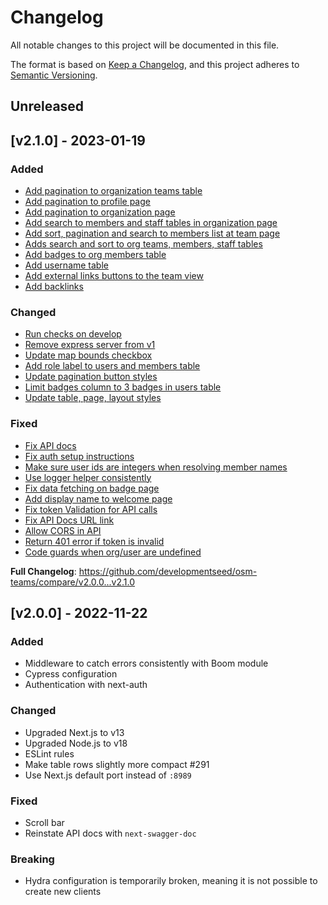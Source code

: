 # Changelog

All notable changes to this project will be documented in this file.

The format is based on [Keep a Changelog](https://keepachangelog.com/en/1.0.0/),
and this project adheres to [Semantic Versioning](https://semver.org/spec/v2.0.0.html).

## Unreleased
## [v2.1.0] - 2023-01-19

### Added

* [Add pagination to organization teams table](https://github.com/developmentseed/osm-teams/pull/342)
* [Add pagination to profile page](https://github.com/developmentseed/osm-teams/pull/349)
* [Add pagination to organization page](https://github.com/developmentseed/osm-teams/pull/353)
* [Add search to members and staff tables in organization page](https://github.com/developmentseed/osm-teams/pull/367)
* [Add sort, pagination and search to members list at team page](https://github.com/developmentseed/osm-teams/pull/370)
* [Adds search and sort to org teams, members, staff tables](https://github.com/developmentseed/osm-teams/pull/375)
* [Add badges to org members table](https://github.com/developmentseed/osm-teams/pull/384)
* [Add username table](https://github.com/developmentseed/osm-teams/pull/347)
* [Add external links buttons to the team view](https://github.com/developmentseed/osm-teams/pull/378)
* [Add backlinks](https://github.com/developmentseed/osm-teams/pull/392)

### Changed

* [Run checks on develop](https://github.com/developmentseed/osm-teams/pull/366)
* [Remove express server from v1](https://github.com/developmentseed/osm-teams/pull/359)
* [Update map bounds checkbox](https://github.com/developmentseed/osm-teams/pull/374)
* [Add role label to users and members table](https://github.com/developmentseed/osm-teams/pull/389)
* [Update pagination button styles](https://github.com/developmentseed/osm-teams/pull/377)
* [Limit badges column to 3 badges in users table](https://github.com/developmentseed/osm-teams/pull/386)
* [Update table, page, layout styles](https://github.com/developmentseed/osm-teams/pull/391)

### Fixed

* [Fix API docs](https://github.com/developmentseed/osm-teams/pull/346)
* [Fix auth setup instructions](https://github.com/developmentseed/osm-teams/pull/348)
* [Make sure user ids are integers when resolving member names](https://github.com/developmentseed/osm-teams/pull/356)
* [Use logger helper consistently](https://github.com/developmentseed/osm-teams/pull/357)
* [Fix data fetching on badge page](https://github.com/developmentseed/osm-teams/pull/360)
* [Add display name to welcome page](https://github.com/developmentseed/osm-teams/pull/369)
* [Fix token Validation for API calls](https://github.com/developmentseed/osm-teams/pull/372)
* [Fix API Docs URL link](https://github.com/developmentseed/osm-teams/pull/380)
* [Allow CORS in API](https://github.com/developmentseed/osm-teams/pull/381)
* [Return 401 error if token is invalid](https://github.com/developmentseed/osm-teams/pull/393)
* [Code guards when org/user are undefined](https://github.com/developmentseed/osm-teams/pull/396)

**Full Changelog**: <https://github.com/developmentseed/osm-teams/compare/v2.0.0...v2.1.0>

## [v2.0.0] - 2022-11-22

### Added

* Middleware to catch errors consistently with Boom module
* Cypress configuration
* Authentication with next-auth

### Changed

* Upgraded Next.js to v13
* Upgraded Node.js to v18
* ESLint rules
* Make table rows slightly more compact #291
* Use Next.js default port instead of `:8989`

### Fixed

* Scroll bar
* Reinstate API docs with `next-swagger-doc`

### Breaking

* Hydra configuration is temporarily broken, meaning it is not possible to create new clients
